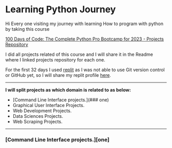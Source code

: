 # Learning Python Journey 

Hi Every one visiting my journey with learning How to program with python by taking this course 

[100 Days of Code: The Complete Python Pro Bootcamp for 2023 - Projects Repository](https://www.udemy.com/share/103J8C3@8vF2huHnPspsSsg_l6VXD-iqxMR_Ug802BMSxnn6k3bZDuE1vOlKTp6DtG3TlHrp/)

I did all projects related of this course and I will share it in the Readme where I linked projects repository  for each one.

For the first 32 days I used [replit](https://replit.com/) as I was not able to use Git version control or GitHub yet, so I will share my replit profile [here](https://replit.com/@MohamedShalaby2).

------

**I will split projects as which domain is related to as below:** 

- [Command Line Interface projects.](### one)
- Graphical User Interface Projects.
- Web Development Projects.
- Data Sciences Projects.
- Web Scraping Projects.











































------

### [Command Line Interface projects.][one]
